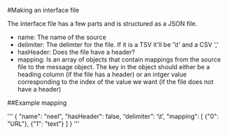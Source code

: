 #Making an interface file

The interface file has a few parts and is structured as a JSON file.

- name: The name of the source
- delimiter: The delimter for the file. If it is a TSV it'll be '\t' and a CSV ','
- hasHeader: Does the file have a header?
- mapping: Is an array of objects that contain mappings from the source file to the message object. The key in the object should either be a heading column (if the file has a header) or an intger value corresponding to the index of the value we want (if the file does not have a header)

##Example mapping

'''
{
  "name": "neel",
  "hasHeader": false,
  “delimiter”: ‘\t’,
  "mapping": [
    {"0": "URL"},
    {"1": "text"}
  ]
}
''' 
